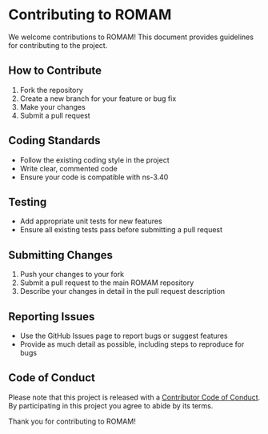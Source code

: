 # Contributing to ROMAM

We welcome contributions to ROMAM! This document provides guidelines for contributing to the project.

## How to Contribute

1. Fork the repository
2. Create a new branch for your feature or bug fix
3. Make your changes
4. Submit a pull request

## Coding Standards

- Follow the existing coding style in the project
- Write clear, commented code
- Ensure your code is compatible with ns-3.40

## Testing

- Add appropriate unit tests for new features
- Ensure all existing tests pass before submitting a pull request

## Submitting Changes

1. Push your changes to your fork
2. Submit a pull request to the main ROMAM repository
3. Describe your changes in detail in the pull request description

## Reporting Issues

- Use the GitHub Issues page to report bugs or suggest features
- Provide as much detail as possible, including steps to reproduce for bugs

## Code of Conduct

Please note that this project is released with a [Contributor Code of Conduct](CODE_OF_CONDUCT.md). By participating in this project you agree to abide by its terms.

Thank you for contributing to ROMAM!
